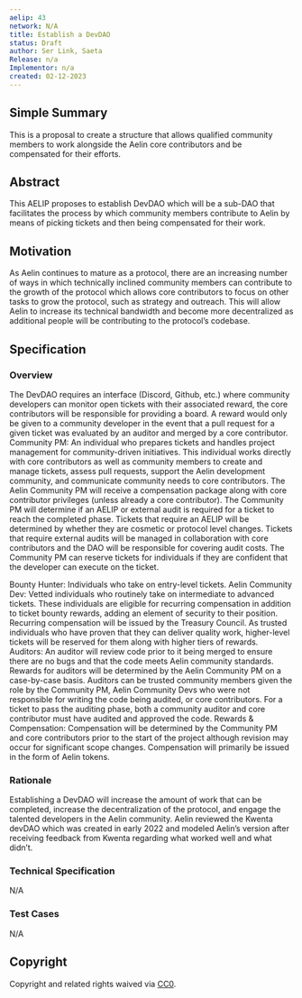 ```yaml
---
aelip: 43
network: N/A
title: Establish a DevDAO
status: Draft
author: Ser Link, Saeta
Release: n/a
Implementor: n/a
created: 02-12-2023
---
```


## Simple Summary

<!--"If you can't explain it simply, you don't understand it well enough." Simply describe the outcome the proposed changes intends to achieve. This should be non-technical and accessible to a casual community member.-->

This is a proposal to create a structure that allows qualified community members to work alongside the Aelin core contributors and be compensated for their efforts.

## Abstract

<!--A short (~200 word) description of the proposed change, the abstract should clearly describe the proposed change. This is what *will* be done if the AELIP is implemented, not *why* it should be done or *how* it will be done. If the AELIP proposes deploying a new contract, write, "we propose to deploy a new contract that will do x".-->

This AELIP proposes to establish DevDAO which will be a sub-DAO that facilitates the process by which community members contribute to Aelin by means of picking tickets and then being compensated for their work.

## Motivation

<!--This is the problem statement. This is the *why* of the AELIP. It should clearly explain *why* the current state of the protocol is inadequate.  It is critical that you explain *why* the change is needed, if the AELIP proposes changing how something is calculated, you must address *why* the current calculation is inaccurate or wrong. This is not the place to describe how the AELIP will address the issue!-->

As Aelin continues to mature as a protocol, there are an increasing number of ways in which technically inclined community members can contribute to the growth of the protocol which allows core contributors to focus on other tasks to grow the protocol, such as strategy and outreach. This will allow Aelin to increase its technical bandwidth and become more decentralized as additional people will be contributing to the protocol’s codebase.

## Specification

### Overview

<!--This is a high-level overview of *how* the AELIP will solve the problem. The overview should clearly describe how the new feature will be implemented.-->

The DevDAO requires an interface (Discord, Github, etc.) where community developers can monitor open tickets with their associated reward, the core contributors will be responsible for providing a board. A reward would only be given to a community developer in the event that a pull request for a given ticket was evaluated by an auditor and merged by a core contributor.
Community PM: An individual who prepares tickets and handles project management for community-driven initiatives. This individual works directly with core contributors as well as community members to create and manage tickets, assess pull requests, support the Aelin development community, and communicate community needs to core contributors. The Aelin Community PM will receive a compensation package along with core contributor privileges (unless already a core contributor). The Community PM will determine if an AELIP or external audit is required for a ticket to reach the completed phase. Tickets that require an AELIP will be determined by whether they are cosmetic or protocol level changes. Tickets that require external audits will be managed in collaboration with core contributors and the DAO will be responsible for covering audit costs. The Community PM can reserve tickets for individuals if they are confident that the developer can execute on the ticket.

Bounty Hunter: Individuals who take on entry-level tickets.
Aelin Community Dev: Vetted individuals who routinely take on intermediate to advanced tickets. These individuals are eligible for recurring compensation in addition to ticket bounty rewards, adding an element of security to their position. Recurring compensation will be issued by the Treasury Council. As trusted individuals who have proven that they can deliver quality work, higher-level tickets will be reserved for them along with higher tiers of rewards.
Auditors: An auditor will review code prior to it being merged to ensure there are no bugs and that the code meets Aelin community standards. Rewards for auditors will be determined by the Aelin Community PM on a case-by-case basis. Auditors can be trusted community members given the role by the Community PM, Aelin Community Devs who were not responsible for writing the code being audited, or core contributors. For a ticket to pass the auditing phase, both a community auditor and core contributor must have audited and approved the code.
Rewards & Compensation: Compensation will be determined by the Community PM and core contributors prior to the start of the project although revision may occur for significant scope changes. Compensation will primarily be issued in the form of Aelin tokens.

### Rationale

<!--This is where you explain the reasoning behind how you propose to solve the problem. Why did you propose to implement the change in this way, what were the considerations and trade-offs. The rationale fleshes out what motivated the design and why particular design decisions were made. It should describe alternate designs that were considered and related work. The rationale may also provide evidence of consensus within the community, and should discuss important objections or concerns raised during discussion.-->

Establishing a DevDAO will increase the amount of work that can be completed, increase the decentralization of the protocol, and engage the talented developers in the Aelin community. Aelin reviewed the Kwenta devDAO which was created in early 2022 and modeled Aelin’s version after receiving feedback from Kwenta regarding what worked well and what didn’t.

### Technical Specification

<!--The technical specification should outline the public API of the changes proposed. That is, changes to any of the interfaces Synthetix currently exposes or the creations of new ones.-->

N/A

### Test Cases

<!--Test cases for an implementation are mandatory for AELIPs but can be included with the implementation..-->

N/A

## Copyright

Copyright and related rights waived via [CC0](https://creativecommons.org/publicdomain/zero/1.0/).
